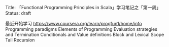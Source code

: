 Title: 「Functional Programming Principles in Scala」学习笔记之「第一周」
Status: draft

最近开始学习
https://www.coursera.org/learn/progfun1/home/info
Programming paradigms
Elements of Programming
Evaluation strategies and Termination
Conditionals and Value definitions
Block and Lexical Scope
Tail Recursion
